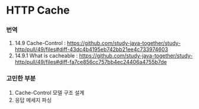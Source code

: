 # HTTP Cache
### 번역
1. 14.9 Cache-Control : https://github.com/study-java-together/study-http/pull/49/files#diff-43dc4b4195eb742bb21ee4c733974603
2. 14.9.1 What is cacheable : https://github.com/study-java-together/study-http/pull/49/files#diff-fa7ce856cc757bb4ec24406a4755b7de

### 고민한 부분
1. Cache-Control 모델 구조 설계
2. 응답 메세지 파싱
